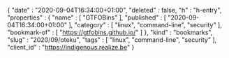 {
  "date" : "2020-09-04T16:34:00+01:00",
  "deleted" : false,
  "h" : "h-entry",
  "properties" : {
    "name" : [ "GTFOBins" ],
    "published" : [ "2020-09-04T16:34:00+01:00" ],
    "category" : [ "linux", "command-line", "security" ],
    "bookmark-of" : [ "https://gtfobins.github.io/" ]
  },
  "kind" : "bookmarks",
  "slug" : "2020/09/oteku",
  "tags" : [ "linux", "command-line", "security" ],
  "client_id" : "https://indigenous.realize.be"
}
